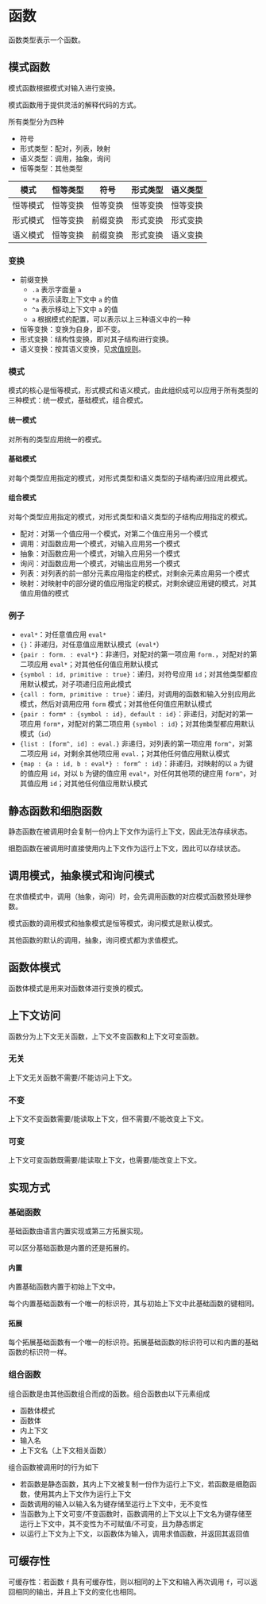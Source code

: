 # 函数

函数类型表示一个函数。

## 模式函数

模式函数根据模式对输入进行变换。

模式函数用于提供灵活的解释代码的方式。

所有类型分为四种

- 符号
- 形式类型：配对，列表，映射
- 语义类型：调用，抽象，询问
- 恒等类型：其他类型

|模式|恒等类型|符号|形式类型|语义类型|
| -- | -- | -- | -- | -- |
|恒等模式|恒等变换|恒等变换|恒等变换|恒等变换|
|形式模式|恒等变换|前缀变换|形式变换|形式变换|
|语义模式|恒等变换|前缀变换|形式变换|语义变换|

### 变换

- 前缀变换
  - `.a` 表示字面量 `a`
  - `*a` 表示读取上下文中 `a` 的值
  - `^a` 表示移动上下文中 `a` 的值
  - `a` 根据模式的配置，可以表示以上三种语义中的一种
- 恒等变换：变换为自身，即不变。
- 形式变换：结构性变换，即对其子结构进行变换。
- 语义变换：按其语义变换，见[求值规则](../求值.md)。

### 模式

模式的核心是恒等模式，形式模式和语义模式，由此组织成可以应用于所有类型的三种模式：统一模式，基础模式，组合模式。

#### 统一模式

对所有的类型应用统一的模式。

#### 基础模式

对每个类型应用指定的模式，对形式类型和语义类型的子结构递归应用此模式。

#### 组合模式

对每个类型应用指定的模式，对形式类型和语义类型的子结构应用指定的模式。

- 配对：对第一个值应用一个模式，对第二个值应用另一个模式
- 调用：对函数应用一个模式，对输入应用另一个模式
- 抽象：对函数应用一个模式，对输入应用另一个模式
- 询问：对函数应用一个模式，对输出应用另一个模式
- 列表：对列表的前一部分元素应用指定的模式，对剩余元素应用另一个模式
- 映射：对映射中的部分键的值应用指定的模式，对剩余键应用键的模式，对其值应用值的模式

### 例子

- `eval*`：对任意值应用 `eval*`
- `{}`：非递归，对任意值应用默认模式（`eval*`）
- `{pair : form. : eval*}`：非递归，对配对的第一项应用 `form.`，对配对的第二项应用 `eval*`；对其他任何值应用默认模式
- `{symbol : id, primitive : true}`：递归，对符号应用 `id`；对其他类型都应用默认模式，对子项递归应用此模式
- `{call : form, primitive : true}`：递归，对调用的函数和输入分别应用此模式，然后对调用应用 `form` 模式；对其他任何值应用默认模式
- `{pair : form* : {symbol : id}, default : id}`：非递归，对配对的第一项应用 `form*`，对配对的第二项应用 `{symbol : id}`；对其他类型都应用默认模式（`id`）
- `{list : [form^, id] : eval.}` 非递归，对列表的第一项应用 `form^`，对第二项应用 `id`，对剩余其他项应用 `eval.`；对其他任何值应用默认模式
- `{map : {a : id, b : eval*} : form^ : id}`：非递归，对映射的以 `a` 为键的值应用 `id`，对以 `b` 为键的值应用 `eval*`，对任何其他项的键应用 `form^`，对其值应用 `id`；对其他任何值应用默认模式

## 静态函数和细胞函数

静态函数在被调用时会复制一份内上下文作为运行上下文，因此无法存续状态。

细胞函数在被调用时直接使用内上下文作为运行上下文，因此可以存续状态。

## 调用模式，抽象模式和询问模式

在求值模式中，调用（抽象，询问）时，会先调用函数的对应模式函数预处理参数。

模式函数的调用模式和抽象模式是恒等模式，询问模式是默认模式。

其他函数的默认的调用，抽象，询问模式都为求值模式。

## 函数体模式

函数体模式是用来对函数体进行变换的模式。

## 上下文访问

函数分为上下文无关函数，上下文不变函数和上下文可变函数。

### 无关

上下文无关函数不需要/不能访问上下文。

### 不变

上下文不变函数需要/能读取上下文，但不需要/不能改变上下文。

### 可变

上下文可变函数既需要/能读取上下文，也需要/能改变上下文。

## 实现方式

### 基础函数

基础函数由语言内置实现或第三方拓展实现。

可以区分基础函数是内置的还是拓展的。

#### 内置

内置基础函数内置于初始上下文中。

每个内置基础函数有一个唯一的标识符，其与初始上下文中此基础函数的键相同。

#### 拓展

每个拓展基础函数有一个唯一的标识符。拓展基础函数的标识符可以和内置的基础函数的标识符一样。

### 组合函数

组合函数是由其他函数组合而成的函数。组合函数由以下元素组成

- 函数体模式
- 函数体
- 内上下文
- 输入名
- 上下文名（上下文相关函数）

组合函数被调用时的行为如下

- 若函数是静态函数，其内上下文被复制一份作为运行上下文，若函数是细胞函数，使用其内上下文作为运行上下文
- 函数调用的输入以输入名为键存储至运行上下文中，无不变性
- 当函数为上下文可变/不变函数时，函数调用的上下文以上下文名为键存储至运行上下文中，其不变性为不可赋值/不可变，且为静态绑定
- 以运行上下文为上下文，以函数体为输入，调用求值函数，并返回其返回值

## 可缓存性

可缓存性：若函数 `f` 具有可缓存性，则以相同的上下文和输入再次调用 `f`，可以返回相同的输出，并且上下文的变化也相同。
